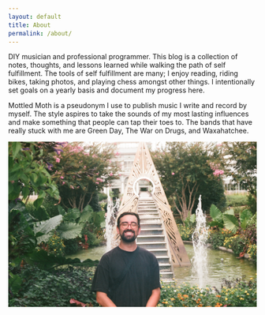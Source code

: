 ```yaml
---
layout: default
title: About
permalink: /about/
---
```


DIY musician and professional programmer. This blog is a collection of notes, thoughts, and lessons learned while walking the path of self fulfillment. The tools of self fulfillment are many; I enjoy reading, riding bikes, taking photos, and playing chess amongst other things. I intentionally set goals on a yearly basis and document my progress here. 

Mottled Moth is a pseudonym I use to publish music I write and record by myself. The style aspires to take the sounds of my most lasting influences and make something that people can tap their toes to. The bands that have really stuck with me are Green Day, The War on Drugs, and Waxahatchee.

![At the gardens](/assets/images/about.JPG "At the gardens")
